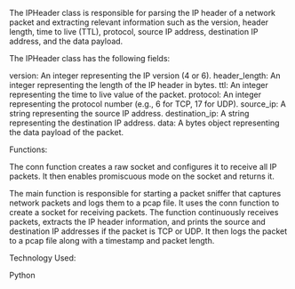 The IPHeader class is responsible for parsing the IP header of a network packet and extracting relevant information such as the version,
header length, time to live (TTL), protocol, source IP address, destination IP address, and the data payload.

The IPHeader class has the following fields:

version: An integer representing the IP version (4 or 6).
header_length: An integer representing the length of the IP header in bytes.
ttl: An integer representing the time to live value of the packet.
protocol: An integer representing the protocol number (e.g., 6 for TCP, 17 for UDP).
source_ip: A string representing the source IP address.
destination_ip: A string representing the destination IP address.
data: A bytes object representing the data payload of the packet.

Functions: 

The conn function creates a raw socket and configures it to receive all IP packets.
It then enables promiscuous mode on the socket and returns it.


The main function is responsible for starting a packet sniffer that captures network packets and logs them to a pcap file.
It uses the conn function to create a socket for receiving packets. The function continuously receives packets, 
extracts the IP header information, and prints the source and destination IP addresses if the packet is TCP or UDP. 
It then logs the packet to a pcap file along with a timestamp and packet length.

Technology Used: 

Python
